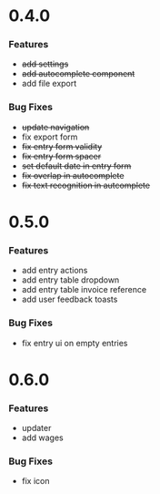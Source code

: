 # 0.4.0

### Features

- ~~add settings~~
- ~~add autocomplete component~~
- add file export

### Bug Fixes

- ~~update navigation~~
- fix export form
- ~~fix entry form validity~~
- ~~fix entry form spacer~~
- ~~set default date in entry form~~
- ~~fix overlap in autocomplete~~
- ~~fix text recognition in autcomplete~~

# 0.5.0

### Features

- add entry actions
- add entry table dropdown
- add entry table invoice reference
- add user feedback toasts

### Bug Fixes

- fix entry ui on empty entries

# 0.6.0

### Features

- updater
- add wages

### Bug Fixes

- fix icon
